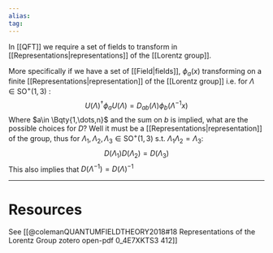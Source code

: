 ```yaml
---
alias:
tag:
---
```



In [[QFT]] we require a set of  fields to transform in [[Representations|representations]] of the [[Lorentz group]]. 

More specifically if we have a set of [[Field|fields]], $\phi_a(x)$ transforming on a finite [[Representations|representation]] of the [[Lorentz group]] i.e. for $\Lambda\in\mathrm{SO}^+(1,3)$ :
$$U(\Lambda)^\dagger \phi_a U(\Lambda)= D_{ab}(\Lambda) \phi_b(\Lambda^{-1}x)$$
Where $a\in \Bqty{1,\dots,n}$ and the sum on $b$ is implied, what are the possible choices for $D$? 
Well it must be a [[Representations|representation]] of the group, thus for  $\Lambda_1,\Lambda_2,\Lambda_3\in\mathrm{SO}^+(1,3)$ s.t. $\Lambda_1 \Lambda_2=\Lambda_3$:
$$D(\Lambda_1)D(\Lambda_2)=D(\Lambda_3)$$
This also implies that $D(\Lambda^{-1})=D(\Lambda)^{-1}$



---
# Resources

See [[@colemanQUANTUMFIELDTHEORY2018#18 Representations of the Lorentz Group zotero open-pdf 0_4E7XKTS3 412]]

